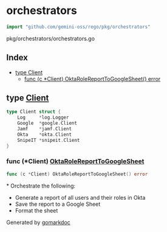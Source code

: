 <!-- Code generated by gomarkdoc. DO NOT EDIT -->

# orchestrators

```go
import "github.com/gemini-oss/rego/pkg/orchestrators"
```

pkg/orchestrators/orchestrators.go

## Index

- [type Client](<#Client>)
  - [func \(c \*Client\) OktaRoleReportToGoogleSheet\(\) error](<#Client.OktaRoleReportToGoogleSheet>)


<a name="Client"></a>
## type [Client](<https://github.com/gemini-oss/rego/blob/main/pkg/orchestrators/orchestrators.go#L22-L28>)



```go
type Client struct {
    Log     *log.Logger
    Google  *google.Client
    Jamf    *jamf.Client
    Okta    *okta.Client
    SnipeIT *snipeit.Client
}
```

<a name="Client.OktaRoleReportToGoogleSheet"></a>
### func \(\*Client\) [OktaRoleReportToGoogleSheet](<https://github.com/gemini-oss/rego/blob/main/pkg/orchestrators/orchestrators.go#L36>)

```go
func (c *Client) OktaRoleReportToGoogleSheet() error
```

\* Orchestrate the following:

- Generate a report of all users and their roles in Okta
- Save the report to a Google Sheet
- Format the sheet

Generated by [gomarkdoc](<https://github.com/princjef/gomarkdoc>)

